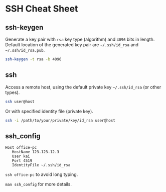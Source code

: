 # SSH Cheat Sheet

## ssh-keygen

Generate a key pair with `rsa` key type (algorithm) and `4096` bits in length. Default location of the generated key pair are `~/.ssh/id_rsa` and `~/.ssh/id_rsa.pub`.

```sh
ssh-keygen -t rsa -b 4096
```

## ssh

Access a remote host, using the default private key `~/.ssh/id_rsa` (or other types).

```sh
ssh user@host
```

Or with specified identity file (private key).

```sh
ssh -i /path/to/your/private/key/id_rsa user@host
```

## ssh_config

```title="~/.ssh/config"
Host office-pc
   HostName 123.123.12.3
   User kai
   Port 4519
   IdentityFile ~/.ssh/id_rsa
```

`ssh office-pc` to avoid long typing.

`man ssh_config` for more details.
